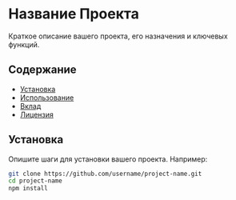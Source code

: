 # Название Проекта

Краткое описание вашего проекта, его назначения и ключевых функций.

## Содержание

- [Установка](#установка)
- [Использование](#использование)
- [Вклад](#вклад)
- [Лицензия](#лицензия)

## Установка

Опишите шаги для установки вашего проекта. Например:

```bash
git clone https://github.com/username/project-name.git
cd project-name
npm install
